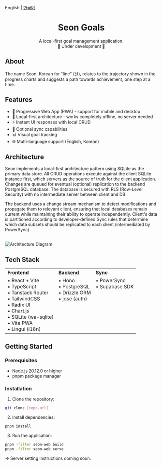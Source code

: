 English | [한국어](./README.ko-kr.md)
<br>

<div align="center">
  
  # Seon Goals
  
  <p>A local-first goal management application.<br>🚧 Under development 🚧</p>

</div>

## About

The name Seon, Korean for "line" (선), relates to the trajectory shown in the progress charts and suggests a path towards achievement, one step at a time.

## Features

- 📱 Progressive Web App (PWA) - support for mobile and desktop
- 💾 Local-first architecture - works completely offline, no server needed
- ⚡ Instant UI responses with local CRUD
- 🔄 Optional sync capabilities
- 📊 Visual goal tracking
- 🌐 Multi-language support (English, Korean)

## Architecture

Seon implements a local-first architecture pattern using SQLite as the primary data store. All CRUD operations execute against the client SQLite instance first, which servers as the source of truth for the client application. Changes are queued for eventual (optional) replication to the backend PostgreSQL database. The database is secured with RLS (Row-Level Security) with no intermediate server between client and DB.

The backend uses a change stream mechanism to detect modifications and propagate them to relevant client, ensuring that local databases remain current while maintaining their ability to operate independently. Client's data is partitioned according to developer-defined Sync rules that determine which data subsets should be replicated to each client (intermediated by PowerSync).<br><br>

![Architecture Diagram](https://github.com/user-attachments/assets/fe28996c-3b54-4a91-b28e-b42f16da1fdd)
<br>

## Tech Stack

<table>
<tr>
  <td><b>Frontend</b></td>
  <td><b>Backend</b></td>
  <td><b>Sync</b></td>
</tr>
<tr valign="top">
  <td>
    • React + Vite<br>
    • TypeScript<br>
    • Tanstack Router<br>
    • TailwindCSS<br>
    • Radix UI<br>
    • Chart.js<br>
    • SQLite (wa-sqlite)<br>
    • Vite PWA<br>
    • Lingui (i18n)
  </td>
  <td>
    • Hono<br>
    • PostgreSQL<br>
    • Drizzle ORM<br>
    • jose (auth)
  </td>
  <td>
    • PowerSync<br>
    • Supabase SDK
  </td>
</tr>
</table>

## Getting Started

### Prerequisites

- Node.js 20.12.0 or higher
- pnpm package manager

### Installation

1. Clone the repository:

```sh
git clone [repo-url]
```

2. Install dependencies:

```sh
pnpm install
```

3. Run the application:

```sh
pnpm -filter seon-web build
pnpm -filter seon-web serve
```

→ Server setting instructions coming soon.
